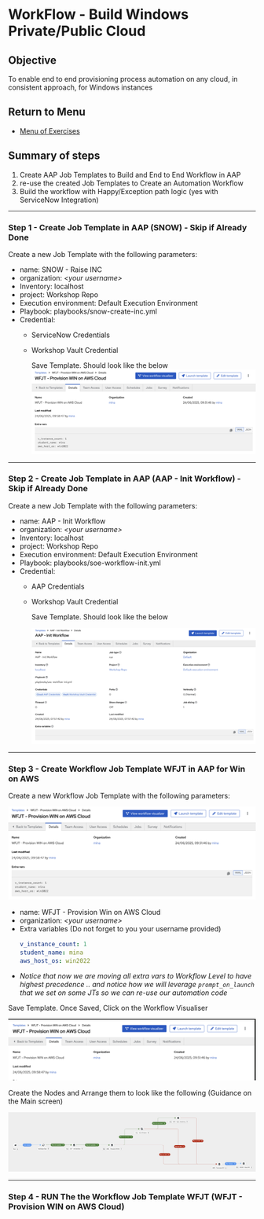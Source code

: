 # WorkFlow - Build Windows Private/Public Cloud

## Objective

To enable end to end provisioning process automation on any cloud, in consistent approach, for Windows instances


## Return to Menu

 - [Menu of Exercises](../README.md)

## Summary of steps
    
1. Create AAP Job Templates to Build  and End to End Workflow in AAP
2. re-use the created Job Templates to Create an Automation Workflow
3. Build the workflow with Happy/Exception path logic (yes with ServiceNow Integration)

---


### Step 1 - Create Job Template in AAP (SNOW) - Skip if Already Done 

Create a new Job Template with the following parameters:

* name: SNOW - Raise INC
* organization: *\<your username\>*
* Inventory: localhost
* project: Workshop Repo
* Execution environment: Default Execution Environment
* Playbook: playbooks/snow-create-inc.yml
* Credential: 
  * ServiceNow Credentials
  * Workshop Vault Credential


    Save Template. Should look like the below 
    ![alt text](image.png)

---


### Step 2 - Create Job Template in AAP (AAP - Init Workflow) - Skip if Already Done 

Create a new Job Template with the following parameters:

* name: AAP - Init Workflow
* organization: *\<your username\>*
* Inventory: localhost
* project: Workshop Repo
* Execution environment: Default Execution Environment
* Playbook: playbooks/soe-workflow-init.yml
* Credential: 
  * AAP Credentials
  * Workshop Vault Credential


    Save Template. Should look like the below 


    ![alt text](image-3.png)

---

### Step 3 - Create Workflow Job Template WFJT in AAP for Win on AWS

Create a new Workflow Job Template with the following parameters:

  ![alt text](image.png)

* name: WFJT - Provision Win on AWS Cloud
* organization: *\<your username\>*
* Extra variables (Do not forget to you your username provided)
    ```yaml
    v_instance_count: 1
    student_name: mina
    aws_host_os: win2022
    ```
*  *Notice that now we are moving all extra vars to Workflow Level to have highest precedence .. and notice how we will leverage `prompt_on_launch` that we set on some JTs so we can re-use our automation code*

  Save Template. Once Saved, Click on the Workflow Visualiser 

  ![alt text](image-1.png)


 Create the Nodes and Arrange them to look like the following (Guidance on the Main screen)



![alt text](image-2.png)

---

### Step 4 - RUN The the Workflow Job Template WFJT (WFJT - Provision WIN on AWS Cloud)



